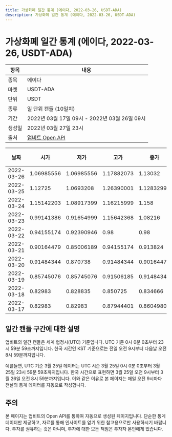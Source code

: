 ```yaml
---
title: 가상화폐 일간 통계 (에이다, 2022-03-26, USDT-ADA)
description: 가상화폐 일간 통계 (에이다, 2022-03-26, USDT-ADA)
---
```



가상화폐 일간 통계 (에이다, 2022-03-26, USDT-ADA)
===

|항목|내용|
|--|--|
|종목|에이다|
|마켓|USDT-ADA|
|단위|USDT|
|종류|일 단위 캔들 (10일치)|
|기간|2022년 03월 17일 09시 - 2022년 03월 26일 09시|
|생성일|2022년 03월 27일 23시|
|출처|[업비트 Open API](https://docs.upbit.com)|


|날짜|시가|저가|고가|종가|비고|
|--|--|--|--|--|--|
|2022-03-26|1.06985556|1.06985556|1.17882073|1.13032|    |
|2022-03-25|1.12725|1.0693208|1.26390001|1.12832999|    |
|2022-03-24|1.15142203|1.08917399|1.16215999|1.158|    |
|2022-03-23|0.99141386|0.91654999|1.15642368|1.08216|    |
|2022-03-22|0.94155174|0.92390946|0.98|0.98|    |
|2022-03-21|0.90164479|0.85006189|0.94155174|0.913824|    |
|2022-03-20|0.91484344|0.870738|0.91484344|0.90164479|    |
|2022-03-19|0.85745076|0.85745076|0.91506185|0.91484344|    |
|2022-03-18|0.82983|0.828835|0.850725|0.834666|    |
|2022-03-17|0.82983|0.82983|0.87944401|0.86049807|    |


일간 캔들 구간에 대한 설명
---


업비트의 일간 캔들은 세계 협정시(UTC) 기준입니다. 
UTC 기준 0시 0분 0초부터 23시 59분 59초까지입니다. 
한국 시간인 KST 기준으로는 전일 오전 9시부터 다음날 오전 8시 59분까지입니다. 


예를들면, UTC 기준 3월 25일 데이터는 UTC 시준 3월 25일 0시 0분 0초부터 3월 25일 23시 59분 59초까지입니다. 
한국 시간으로 표현하면 3월 25일 오전 9시부터 3월 26일 오전 8시 59분까지입니다. 
이와 같은 이유로 본 페이지는 매일 오전 9시마다 전날의 통계 데이터를 자동으로 작성합니다. 


주의
---


본 페이지는 업비트의 Open API를 통하여 자동으로 생성된 페이지입니다. 
단순한 통계 데이터만 제공하고, 자료를 통해 인사이트를 얻기 위한 참고용으로만 사용하시기 바랍니다. 
투자를 권유하는 것은 아니며, 투자에 대한 모든 책임은 투자자 본인에게 있습니다. 
